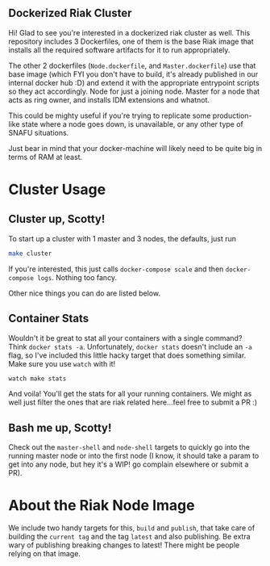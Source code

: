 Dockerized Riak Cluster
--------------------

Hi! Glad to see you're interested in a dockerized riak cluster as well.
This repository includes 3 Dockerfiles, one of them is the base Riak image
that installs all the required software artifacts for it to run appropriately.

The other 2 dockerfiles (`Node.dockerfile`, and `Master.dockerfile`) use
that base image (which FYI you don't have to build, it's already published
in our internal docker hub :D) and extend it with the appropriate entrypoint
scripts so they act accordingly. Node for just a joining node. Master for
a node that acts as ring owner, and installs IDM extensions and whatnot.

This could be mighty useful if you're trying to replicate some production-like
state where a node goes down, is unavailable, or any other type of SNAFU situations.

Just bear in mind that your docker-machine will likely need to be quite big
in terms of RAM at least.

# Cluster Usage

## Cluster up, Scotty!
To start up a cluster with 1 master and 3 nodes, the defaults, just run

```bash
make cluster
```

If you're interested, this just calls `docker-compose scale` and then `docker-compose logs`. 
Nothing too fancy.

Other nice things you can do are listed below.

## Container Stats

Wouldn't it be great to stat all your containers with a single command? Think `docker stats -a`.
Unfortunately, `docker stats` doesn't include an `-a` flag, so I've included this little hacky
target that does something similar. Make sure you use `watch` with it!

```bash
watch make stats
```

And voila! You'll get the stats for all your running containers. We might as well just filter
the ones that are riak related here...feel free to submit a PR :)

## Bash me up, Scotty!

Check out the `master-shell` and `node-shell` targets to quickly go into the running master
node or into the first node (I know, it should take a param to get into any node, but hey it's a WIP!
go complain elsewhere or submit a PR).

# About the Riak Node Image 

We include two handy targets for this, `build` and `publish`, that take care of building the `current
tag` and the tag `latest` and also publishing. Be extra wary of publishing breaking changes to latest!
There might be people relying on that image.
